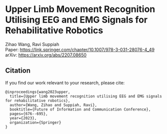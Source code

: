 # Upper Limb Movement Recognition Utilising EEG and EMG Signals for Rehabilitative Robotics

Zihao Wang, Ravi Suppiah </br>
Paper: https://link.springer.com/chapter/10.1007/978-3-031-28076-4_49 </br>
arXiv: https://arxiv.org/abs/2207.08650 </br>

## Citation </br>
If you find our work relevant to your research, please cite:
```
@inproceedings{wang2023upper,
  title={Upper limb movement recognition utilising EEG and EMG signals for rehabilitative robotics},
  author={Wang, Zihao and Suppiah, Ravi},
  booktitle={Future of Information and Communication Conference},
  pages={676--695},
  year={2023},
  organization={Springer}
}
```
